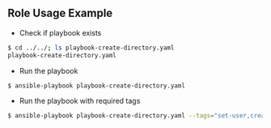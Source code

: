 ## Role Usage Example

- Check if playbook exists
```bash
$ cd ../../; ls playbook-create-directory.yaml
playbook-create-directory.yaml
```

- Run the playbook
```bash
$ ansible-playbook playbook-create-directory.yaml
```

- Run the playbook with required tags
```bash
$ ansible-playbook playbook-create-directory.yaml --tags="set-user,create-dir"
```